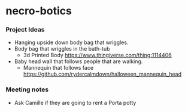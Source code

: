 # necro-botics

### Project Ideas
- Hanging upside down body bag that wriggles.
- Body bag that wriggles in the bath-tub
  - 3d Printed Body https://www.thingiverse.com/thing:1114406
- Baby head wall that follows people that are walking.
  - Mannequin that follows face https://github.com/rydercalmdown/halloween_mannequin_head

### Meeting notes
- Ask Camille if they are going to rent a Porta potty
